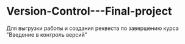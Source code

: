 # Version-Control---Final-project

Для выгрузки работы и создания реквеста по завершению курса "Введение в контроль версий"

